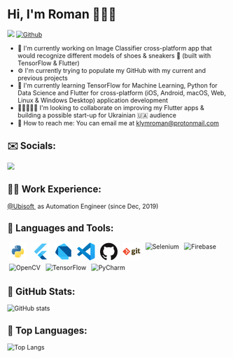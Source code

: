 # Hi, I'm Roman 👋👨‍💻

![](https://visitor-badge.laobi.icu/badge?page_id=romaklym.romaklym) [![Github](https://img.shields.io/github/followers/romaklym?label=Follow&style=social)](https://github.com/romaklym)

- 🛫 I'm currently working on Image Classifier cross-platform app that would recognize different models of shoes & sneakers 👟 (built with TensorFlow & Flutter)
- ⚙️ I'm currently trying to populate my GitHub with my current and previous projects
- 📖 I'm currently learning TensorFlow for Machine Learning, Python for Data Science and Flutter for cross-platform (iOS, Android, macOS, Web, Linux & Windows Desktop) application development
- 🧑🏻‍🤝‍🧑🏽 I'm looking to collaborate on improving my Flutter apps & building a possible start-up for Ukrainian 🇺🇦 audience
- 📮 How to reach me: You can email me at klymroman@protonmail.com

## ✉️ Socials:
<a href="https://www.linkedin.com/in/klymroman/" target="_blank">
    <img src="https://img.shields.io/badge/linkedin-%230077B5.svg?&style=for-the-badge&logo=linkedin&logoColor=white" />
</a>

## 👨‍💻 Work Experience:
<p align="left">
  <a href="https://www.ubisoft.com/en-us/" target="_blank">@Ubisoft </a>
  <span style="vertical-align:top; margin:4px"; "font-size: 70%"; "margin-left: 20em;"> as Automation Engineer (since Dec, 2019)</span>
</p>

## 🧰 Languages and Tools:
<p align="left">
<img src="https://raw.githubusercontent.com/github/explore/80688e429a7d4ef2fca1e82350fe8e3517d3494d/topics/python/python.png" alt="Python" height="40" style="vertical-align:top; margin:4px">
<img src="https://raw.githubusercontent.com/github/explore/80688e429a7d4ef2fca1e82350fe8e3517d3494d/topics/flutter/flutter.png" alt="Flutter" height="40" style="vertical-align:top; margin:4px">
<img src="https://raw.githubusercontent.com/github/explore/80688e429a7d4ef2fca1e82350fe8e3517d3494d/topics/dart/dart.png" alt="Dart" height="40" style="vertical-align:top; margin:4px">
<img src="https://raw.githubusercontent.com/github/explore/80688e429a7d4ef2fca1e82350fe8e3517d3494d/topics/visual-studio-code/visual-studio-code.png" alt="VS Code" height="40" style="vertical-align:top; margin:4px">
<img src="https://raw.githubusercontent.com/github/explore/78df643247d429f6cc873026c0622819ad797942/topics/github/github.png" alt="GitHub" height="40" style="vertical-align:top; margin:4px">
<img src="https://raw.githubusercontent.com/github/explore/80688e429a7d4ef2fca1e82350fe8e3517d3494d/topics/git/git.png" alt="git" height="40" style="vertical-align:top; margin:4px">
<img src="https://avatars.githubusercontent.com/u/983927?s=200&v=4" alt="Selenium" height="40" style="vertical-align:top; margin:4px">
<img src="https://avatars.githubusercontent.com/u/1335026?s=200&v=4" alt="Firebase" height="40" style="vertical-align:top; margin:4px">
<img src="https://avatars.githubusercontent.com/u/5009934?s=200&v=4" alt="OpenCV" height="40" style="vertical-align:top; margin:4px">
<img src="https://avatars.githubusercontent.com/u/15658638?s=200&v=4" alt="TensorFlow" height="40" style="vertical-align:top; margin:4px">  
<img src="https://upload.wikimedia.org/wikipedia/commons/1/1d/PyCharm_Icon.svg" alt="PyCharm" height="40" style="vertical-align:top; margin:4px">
</p>

## 📌 GitHub Stats:
![GitHub stats](https://github-readme-stats.vercel.app/api?username=romaklym&show_icons=true&theme=cobalt2) 

## 📰 Top Languages:
![Top Langs](https://github-readme-stats.vercel.app/api/top-langs/?username=romaklym&theme=cobalt2)
